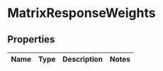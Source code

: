 
# MatrixResponseWeights

## Properties
Name | Type | Description | Notes
------------ | ------------- | ------------- | -------------



